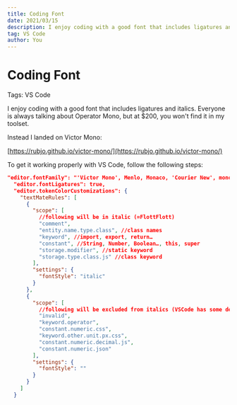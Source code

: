 ```yaml
---
title: Coding Font
date: 2021/03/15
description: I enjoy coding with a good font that includes ligatures and italics. Everyone is always talking about Operator Mono, but at $200, you won't find it in my toolset.
tag: VS Code
author: You
---
```


# Coding Font

Tags: VS Code

I enjoy coding with a good font that includes ligatures and italics. Everyone is always talking about Operator Mono, but at $200, you won't find it in my toolset.

Instead I landed on Victor Mono:

[https://rubjo.github.io/victor-mono/](https://rubjo.github.io/victor-mono/)

To get it working properly with VS Code, follow the following steps:

```json
"editor.fontFamily": "'Victor Mono', Menlo, Monaco, 'Courier New', monospace",
  "editor.fontLigatures": true,
  "editor.tokenColorCustomizations": {
    "textMateRules": [
      {
        "scope": [
          //following will be in italic (=FlottFlott)
          "comment",
          "entity.name.type.class", //class names
          "keyword", //import, export, return…
          "constant", //String, Number, Boolean…, this, super
          "storage.modifier", //static keyword
          "storage.type.class.js" //class keyword
        ],
        "settings": {
          "fontStyle": "italic"
        }
      },
      {
        "scope": [
          //following will be excluded from italics (VSCode has some defaults for italics)
          "invalid",
          "keyword.operator",
          "constant.numeric.css",
          "keyword.other.unit.px.css",
          "constant.numeric.decimal.js",
          "constant.numeric.json"
        ],
        "settings": {
          "fontStyle": ""
        }
      }
    ]
  }
```
